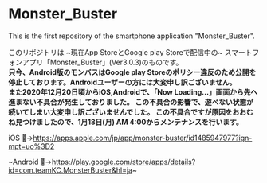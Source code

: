 # Monster_Buster
This is the first repository of the smartphone application "Monster_Buster".

このリポジトリは ~現在App StoreとGoogle play Storeで配信中の~ スマートフォンアプリ「Monster_Buster」(Ver3.0.3)のものです。<br>
 **只今、Android版のモンバスはGoogle play Storeのポリシー違反のため公開を停止しております。Androidユーザーの方には大変申し訳ございません。<br>また2020年12月20日頃からiOS,Androidで、「Now Loading...」画面から先へ進まない不具合が発生しておりました。
この不具合の影響で、遊べない状態が続いてしまい大変申し訳ございませんでした。
この不具合ですが原因をおおむね見つけましたので、1月18日(月) AM 4:00からメンテナンスを行います。** 

iOS :apple:→https://apps.apple.com/jp/app/monster-buster/id1485947977?ign-mpt=uo%3D2

 ~Android :robot:→https://play.google.com/store/apps/details?id=com.teamKC.MonsterBuster&hl=ja~ 
